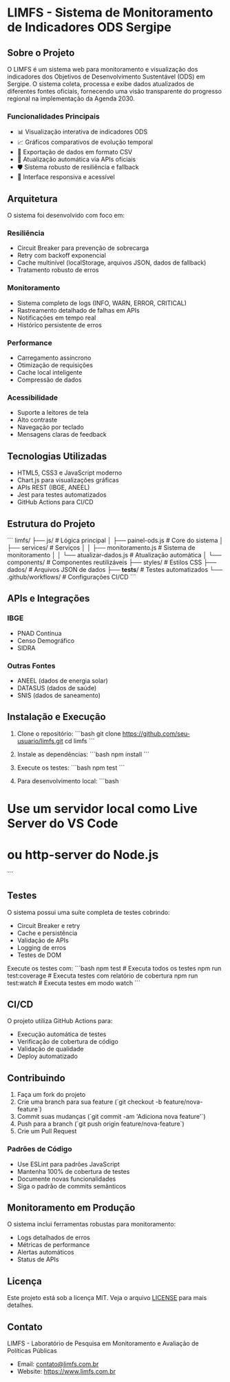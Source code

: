 # LIMFS - Sistema de Monitoramento de Indicadores ODS Sergipe

## Sobre o Projeto

O LIMFS é um sistema web para monitoramento e visualização dos indicadores dos Objetivos de Desenvolvimento Sustentável (ODS) em Sergipe. O sistema coleta, processa e exibe dados atualizados de diferentes fontes oficiais, fornecendo uma visão transparente do progresso regional na implementação da Agenda 2030.

### Funcionalidades Principais

- 📊 Visualização interativa de indicadores ODS
- 📈 Gráficos comparativos de evolução temporal
- 💾 Exportação de dados em formato CSV
- 🔄 Atualização automática via APIs oficiais
- 🛡️ Sistema robusto de resiliência e fallback
- 📱 Interface responsiva e acessível

## Arquitetura

O sistema foi desenvolvido com foco em:

### Resiliência
- Circuit Breaker para prevenção de sobrecarga
- Retry com backoff exponencial
- Cache multinível (localStorage, arquivos JSON, dados de fallback)
- Tratamento robusto de erros

### Monitoramento
- Sistema completo de logs (INFO, WARN, ERROR, CRITICAL)
- Rastreamento detalhado de falhas em APIs
- Notificações em tempo real
- Histórico persistente de erros

### Performance
- Carregamento assíncrono
- Otimização de requisições
- Cache local inteligente
- Compressão de dados

### Acessibilidade
- Suporte a leitores de tela
- Alto contraste
- Navegação por teclado
- Mensagens claras de feedback

## Tecnologias Utilizadas

- HTML5, CSS3 e JavaScript moderno
- Chart.js para visualizações gráficas
- APIs REST (IBGE, ANEEL)
- Jest para testes automatizados
- GitHub Actions para CI/CD

## Estrutura do Projeto

\`\`\`
limfs/
├── js/                      # Lógica principal
│   ├── painel-ods.js       # Core do sistema
│   ├── services/           # Serviços
│   │   ├── monitoramento.js    # Sistema de monitoramento
│   │   └── atualizar-dados.js  # Atualização automática
│   └── components/         # Componentes reutilizáveis
├── styles/                 # Estilos CSS
├── dados/                  # Arquivos JSON de dados
├── __tests__/             # Testes automatizados
└── .github/workflows/     # Configurações CI/CD
\`\`\`

## APIs e Integrações

### IBGE
- PNAD Contínua
- Censo Demográfico
- SIDRA

### Outras Fontes
- ANEEL (dados de energia solar)
- DATASUS (dados de saúde)
- SNIS (dados de saneamento)

## Instalação e Execução

1. Clone o repositório:
\`\`\`bash
git clone https://github.com/seu-usuario/limfs.git
cd limfs
\`\`\`

2. Instale as dependências:
\`\`\`bash
npm install
\`\`\`

3. Execute os testes:
\`\`\`bash
npm test
\`\`\`

4. Para desenvolvimento local:
\`\`\`bash
# Use um servidor local como Live Server do VS Code
# ou http-server do Node.js
\`\`\`

## Testes

O sistema possui uma suíte completa de testes cobrindo:

- Circuit Breaker e retry
- Cache e persistência
- Validação de APIs
- Logging de erros
- Testes de DOM

Execute os testes com:
\`\`\`bash
npm test                 # Executa todos os testes
npm run test:coverage    # Executa testes com relatório de cobertura
npm run test:watch      # Executa testes em modo watch
\`\`\`

## CI/CD

O projeto utiliza GitHub Actions para:

- Execução automática de testes
- Verificação de cobertura de código
- Validação de qualidade
- Deploy automatizado

## Contribuindo

1. Faça um fork do projeto
2. Crie uma branch para sua feature (\`git checkout -b feature/nova-feature\`)
3. Commit suas mudanças (\`git commit -am 'Adiciona nova feature'\`)
4. Push para a branch (\`git push origin feature/nova-feature\`)
5. Crie um Pull Request

### Padrões de Código

- Use ESLint para padrões JavaScript
- Mantenha 100% de cobertura de testes
- Documente novas funcionalidades
- Siga o padrão de commits semânticos

## Monitoramento em Produção

O sistema inclui ferramentas robustas para monitoramento:

- Logs detalhados de erros
- Métricas de performance
- Alertas automáticos
- Status de APIs

## Licença

Este projeto está sob a licença MIT. Veja o arquivo [LICENSE](LICENSE) para mais detalhes.

## Contato

LIMFS - Laboratório de Pesquisa em Monitoramento e Avaliação de Políticas Públicas
- Email: contato@limfs.com.br
- Website: https://www.limfs.com.br